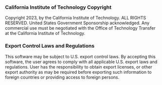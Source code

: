 
<!-- LICENSE.md is generated from LICENSE.rmd. -->

### California Institute of Technology Copyright

Copyright 2023, by the California Institute of Technology. ALL RIGHTS
RESERVED. United States Government Sponsorship acknowledged. Any
commercial use must be negotiated with the Office of Technology Transfer
at the California Institute of Technology.

### Export Control Laws and Regulations

This software may be subject to U.S. export control laws. By accepting
this software, the user agrees to comply with all applicable U.S. export
laws and regulations. User has the responsibility to obtain export
licenses, or other export authority as may be required before exporting
such information to foreign countries or providing access to foreign
persons.
